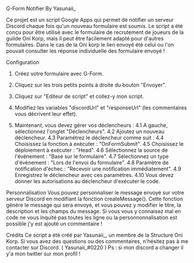G-Form Notifier By Yasunaii_

Ce projet est un script Google Apps qui permet de notifier un serveur Discord chaque fois qu'un nouveau formulaire est soumis. Le script a été conçu pour être utilisé avec le formulaire de recrutement de joueurs de la guilde Oni Korp, mais il peut être facilement adapté pour d'autres formulaires.
Dans le cas de la Oni korp le lien envoyé été celui ou l'on pouvait consulter les réponse individuelle des formulaire envoyé ! 

Configuration
1. Créez votre formulaire avec G-Form.
2. Cliquez sur les trois petits points à droite du bouton "Envoyer".
3. Cliquez sur "Editeur de script" et collez-y mon script.
4. Modifiez les variables "discordUrl" et "responseUrl" (les commentaires vous décrivent leur effet).

4. Maintenant, vous devez gérer vos déclencheurs :
4.1 A gauche, sélectionnez l'onglet "Déclencheurs".
4.2 Ajoutez un nouveau déclencheur.
4.3 Paramétrez le déclencheur comme suit :
4.4 Choisissez la fonction à exécuter : "OnFormSubmit".
4.5 Choisissez le déploiement à exécuter : "Head".
4.6 Sélectionnez la source de l'évènement : "Basé sur le formulaire".
4.7 Sélectionnez un type d'évènement : "Lors de l'envoi du formulaire".
4.8 Paramètre de notification d'échec : "Recevoir une notification immédiatement".
4.9 Enregistrez le déclencheur avec ces paramètres.
4.10 Vous devez donner les autorisations au déclencheur d'exécuter le code.

Personnalisation
Vous pouvez personnaliser le message envoyé sur votre serveur Discord en modifiant la fonction createMessage(). 
Cette fonction génère le message qui sera envoyé, et vous pouvez y modifier le titre, la description et les champs du message.
Si vous vous y connaisez mal en code ne vous inquité pas toutes les ligne ou la personnonnalisation est possible j'y est ajouté un commentaire ! 

Crédits
Ce script a été créé par Yasunaii_, un membre de la Structure Oni Korp. 
Si vous avez des questions ou des commentaires, n'hésitez pas à me contacter sur Discord. ( Yasunaii_#0220 ) 
Ps : si mon discord a changer il y'a mon twitter sur mon profil ! 